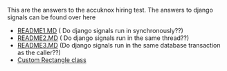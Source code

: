 This are the answers to the accuknox hiring test.
The answers to django signals can be found over here
- [README1.MD](https://github.com/Saptarshi2001/Accuknox-hiring/blob/main/README1.MD) ( Do django signals run in synchronously??)
- [README2.MD](https://github.com/Saptarshi2001/Accuknox-hiring/blob/main/README2.MD) ( Do django signals run in the same thread??)
- [README3.MD](https://github.com/Saptarshi2001/Accuknox-hiring/blob/main/README3.MD) (Do django signals run in the same database transaction as the caller??)
- [Custom Rectangle class](https://github.com/Saptarshi2001/Accuknox-hiring/blob/main/custom_rectangle_class/Rectangle.py)
